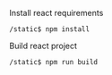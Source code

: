 Install react requirements

```
/static$ npm install
``` 

Build react project

```
/static$ npm run build
```